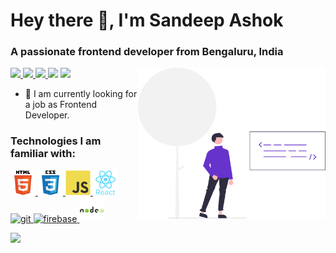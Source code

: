 <h1 align="left">Hey there 👋, I'm Sandeep Ashok</h1> 
<h3 align="left" >A passionate frontend developer from Bengaluru, India</h3>  

<img align="right" width="300px" src="./undraw_Hacker_mindset_re_8a33.svg" />

<p align="left">
  <a href="mailto:sandeep98a@gmail.com">
    <img src="https://img.shields.io/badge/-sandeep98a@gmail.com-6633cc?style=flat-square&logo=Gmail&logoColor=white&link=mailto:sandeep98a@gmail.com" />
  </a>
  <a href="https://www.linkedin.com/in/sandeep-ashok-256103151/">
    <img src="https://img.shields.io/badge/-Sandeep%20Ashok-6633cc?style=flat-square&logo=Linkedin&logoColor=white&link=https://www.linkedin.com/in/sandeep-ashok-256103151/" />
  </a>
  <a href="https://twitter.com/sandeep122498">
    <img src="https://img.shields.io/badge/-@Sandeep122498-6633cc?style=flat-square&logo=Twitter&logoColor=white&link=https://twitter.com/sandeep122498" />
  </a>
  <a>
    <img src="https://img.shields.io/badge/Sandeep Ashok%235333-6633cc?style=flat-square&logo=Discord&logoColor=white" />
  </a>
  <a href="https://github.com/sandeepashok/?tab=follow">
    <img src="https://img.shields.io/github/followers/sandeepashok?label=Follow&style=social" />
  </a>
</p>

- :briefcase: I am currently looking for a job as Frontend Developer.


<h3 align="left">Technologies I am familiar with:</h3>  

<p align="left">
<a href="https://developer.mozilla.org/en-US/docs/Web/HTML" target="_blank"> <img src="https://raw.githubusercontent.com/devicons/devicon/master/icons/html5/html5-original-wordmark.svg" alt="html5" width="40" height="40"/> </a>
<a href="https://developer.mozilla.org/en-US/docs/Web/CSS" target="_blank"> <img src="https://raw.githubusercontent.com/devicons/devicon/master/icons/css3/css3-original-wordmark.svg" alt="css3" width="40" height="40"/> </a>
<a href="https://developer.mozilla.org/en-US/docs/Web/JavaScript" target="_blank"> <img src="https://raw.githubusercontent.com/devicons/devicon/master/icons/javascript/javascript-original.svg" alt="javascript" width="40" height="40"/> </a>
<a href="https://reactjs.org/" target="_blank"> <img src="https://raw.githubusercontent.com/devicons/devicon/master/icons/react/react-original-wordmark.svg" alt="react" width="40" height="40"/> </a>
<a href="https://git-scm.com/" target="_blank"> <img src="https://www.vectorlogo.zone/logos/git-scm/git-scm-icon.svg" alt="git" width="40" height="40"/> </a> 
<a href="https://firebase.google.com/" target="_blank"> <img src="https://www.vectorlogo.zone/logos/firebase/firebase-icon.svg" alt="firebase" width="40" height="40"/> </a> 
<a href="https://nodejs.org" target="_blank"> <img src="https://raw.githubusercontent.com/devicons/devicon/master/icons/nodejs/nodejs-original-wordmark.svg" alt="nodejs" width="40" height="40"/> </a>
 </p>  
  
<img
  align="left"
  height="165"
  src="https://github-readme-stats.vercel.app/api?username=sandeepashok&count_private=true&show_icons=true&custom_title=GitHub%20Status&hide=issues&title_color=6633cc&icon_color=f7df1e&bg_color=ffffff00&text_color=7159c1&hide_border=true"
/>



  
  
  
  
